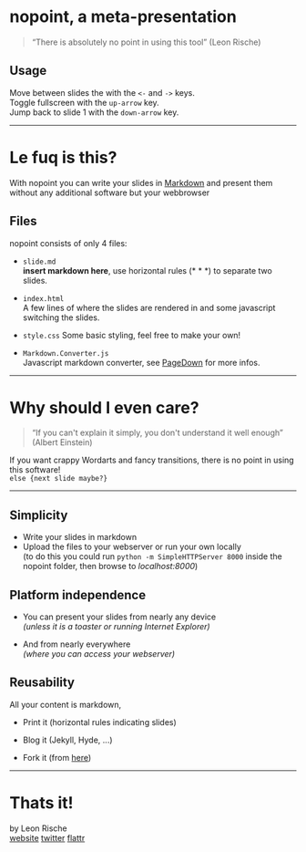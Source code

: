 
# nopoint, a meta-presentation

> “There is absolutely no point in using this tool” (Leon Rische)

## Usage

Move between slides the with the `<-` and `->` keys.  
Toggle fullscreen with the `up-arrow` key.  
Jump back to slide 1 with the `down-arrow` key.  
* * *

# Le fuq is this?

With nopoint you can write your slides in [Markdown](http://daringfireball.net/projects/markdown/) and present them without any additional software but your webbrowser

## Files

nopoint consists of only 4 files:

* `slide.md`  
**insert markdown here**, use horizontal rules (\* \* \*) to separate two slides.

* `index.html`  
A few lines of  where the slides are rendered in and some javascript switching the slides.

* `style.css`
Some basic styling, feel free to make your own!

* `Markdown.Converter.js`  
Javascript markdown converter, see [PageDown](https://code.google.com/p/pagedown/) for more infos.

* * *

# Why should I even care?

> “If you can't explain it simply, you don't understand it well enough” (Albert Einstein)

If you want crappy Wordarts and fancy transitions, there is no point in using this software!  
`else {next slide maybe?}`
* * *

## Simplicity

* Write your slides in markdown  
* Upload the files to your webserver or run your own locally  
(to do this you could run `python -m SimpleHTTPServer 8000` inside the nopoint folder, then browse to *localhost:8000*)

## Platform independence 

* You can present your slides from nearly any device  
*(unless it is a toaster or running Internet Explorer)*

* And from nearly everywhere  
*(where you can access your webserver)*

## Reusability

All your content is markdown,

* Print it (horizontal rules indicating slides)

* Blog it (Jekyll, Hyde, ...)

* Fork it (from [here](https://github.com/l3kn/nopoint))

* * *

# Thats it!

by Leon Rische    
[website](http://l3kn.de) [twitter](https://twitter.com/l3kn) [flattr](https://flattr.com/profile/l3kn)

